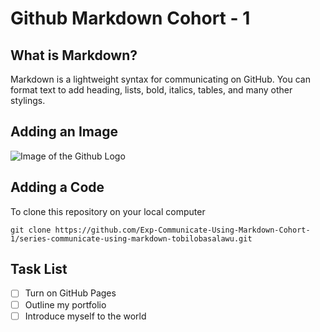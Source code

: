 # Github Markdown Cohort - 1

## What is Markdown?
Markdown is a lightweight syntax for communicating on GitHub. You can format text to add heading, lists, bold, italics, tables, and many other stylings.

## Adding an Image
![Image of the Github Logo](https://th.bing.com/th/id/OIP.8SVgggxQcO5L6Dw_61ac4QHaEK?rs=1&pid=ImgDetMain)

## Adding a Code
To clone this repository on your local computer

```
git clone https://github.com/Exp-Communicate-Using-Markdown-Cohort-1/series-communicate-using-markdown-tobilobasalawu.git
```

## Task List
- [ ] Turn on GitHub Pages
- [ ] Outline my portfolio
- [ ] Introduce myself to the world
